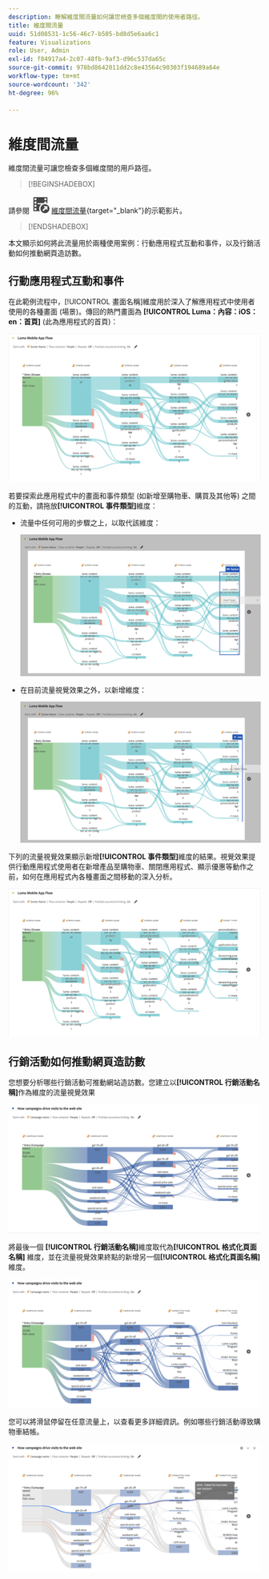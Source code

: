 ```yaml
---
description: 瞭解維度間流量如何讓您檢查多個維度間的使用者路徑。
title: 維度間流量
uuid: 51d08531-1c56-46c7-b505-bd8d5e6aa6c1
feature: Visualizations
role: User, Admin
exl-id: f84917a4-2c07-48fb-9af3-d96c537da65c
source-git-commit: 978bd8642011dd2c8e43564c90303f194689a64e
workflow-type: tm+mt
source-wordcount: '342'
ht-degree: 96%

---
```


# 維度間流量

維度間流量可讓您檢查多個維度間的用戶路徑。

>[!BEGINSHADEBOX]

請參閱 ![VideoCheckedOut](/help/assets/icons/VideoCheckedOut.svg) [維度間流量](https://video.tv.adobe.com/v/24041?quality=12&learn=on){target="_blank"}的示範影片。

>[!ENDSHADEBOX]

本文顯示如何將此流量用於兩種使用案例：行動應用程式互動和事件，以及行銷活動如何推動網頁造訪數。

## 行動應用程式互動和事件

在此範例流程中，[!UICONTROL 畫面名稱]維度用於深入了解應用程式中使用者使用的各種畫面 (場景)。傳回的熱門畫面為 **[!UICONTROL Luma：內容：iOS：en：首頁]** (此為應用程式的首頁)：

![顯示已新增項目的流量。](assets/flowapp.png)

若要探索此應用程式中的畫面和事件類型 (如新增至購物車、購買及其他等) 之間的互動，請拖放&#x200B;**[!UICONTROL 事件類型]**&#x200B;維度：

* 流量中任何可用的步驟之上，以取代該維度：

  ![顯示將頁面維度拖曳至多個區域的流量。](assets/flowapp-replace.png)

* 在目前流量視覺效果之外，以新增維度：

  ![顯示最終頁面維度的流量拖曳至空白處。](assets/flowapp-add.png)

下列的流量視覺效果顯示新增&#x200B;**[!UICONTROL 事件類型]**&#x200B;維度的結果。視覺效果提供行動應用程式使用者在新增產品至購物車、關閉應用程式、顯示優惠等動作之前，如何在應用程式內各種畫面之間移動的深入分析。

![在清單頂端顯示頁面維度結果的流量。](assets/flowapp-result.png)

## 行銷活動如何推動網頁造訪數

您想要分析哪些行銷活動可推動網站造訪數。您建立以&#x200B;**[!UICONTROL 行銷活動名稱]**&#x200B;作為維度的流量視覺效果

![流量網頁行銷活動名稱維度](assets/flowweb.png)

將最後一個 **[!UICONTROL 行銷活動名稱]**&#x200B;維度取代為&#x200B;**[!UICONTROL 格式化頁面名稱]** 維度，並在流量視覺效果終點的新增另一個&#x200B;**[!UICONTROL 格式化頁面名稱]** 維度。

![流量網頁行銷活動名稱和網頁維度](assets/flowweb-replace.png)

您可以將滑鼠停留在任意流量上，以查看更多詳細資訊。例如哪些行銷活動導致購物車結帳。

![流量網頁行銷活動名稱和網頁維度停留](assets/flowweb-hover.png)
